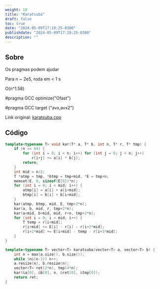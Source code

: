 ```yaml
---
weight: 10
title: "Karatsuba"
draft: false
toc: true
date: "2024-05-09T17:19:25-0300"
publishdate: "2024-05-09T17:19:25-0300"
description: ""
---
```


## Sobre
 Os pragmas podem ajudar

 Para n ~ 2e5, roda em < 1 s



 O(n^1.58)



#pragma GCC optimize("Ofast")

#pragma GCC target ("avx,avx2")

Link original: [karatsuba.cpp](https://github.com/brunomaletta/Biblioteca/tree/master/Codigo/Matematica/karatsuba.cpp)

## Código
```cpp
template<typename T> void kar(T* a, T* b, int n, T* r, T* tmp) {
	if (n <= 64) {
		for (int i = 0; i < n; i++) for (int j = 0; j < n; j++)
			r[i+j] += a[i] * b[j];
		return;
	}
	int mid = n/2;
	T *atmp = tmp, *btmp = tmp+mid, *E = tmp+n;
	memset(E, 0, sizeof(E[0])*n);
	for (int i = 0; i < mid; i++) {
		atmp[i] = a[i] + a[i+mid];
		btmp[i] = b[i] + b[i+mid];
	}
	kar(atmp, btmp, mid, E, tmp+2*n);
	kar(a, b, mid, r, tmp+2*n);
	kar(a+mid, b+mid, mid, r+n, tmp+2*n);
	for (int i = 0; i < mid; i++) {
		T temp = r[i+mid];
		r[i+mid] += E[i] - r[i] - r[i+2*mid];
		r[i+2*mid] += E[i+mid] - temp - r[i+3*mid];
	}
}

template<typename T> vector<T> karatsuba(vector<T> a, vector<T> b) {
	int n = max(a.size(), b.size());
	while (n&(n-1)) n++;
	a.resize(n), b.resize(n);
	vector<T> ret(2*n), tmp(4*n);
	kar(&a[0], &b[0], n, &ret[0], &tmp[0]);
	return ret;
}
```
